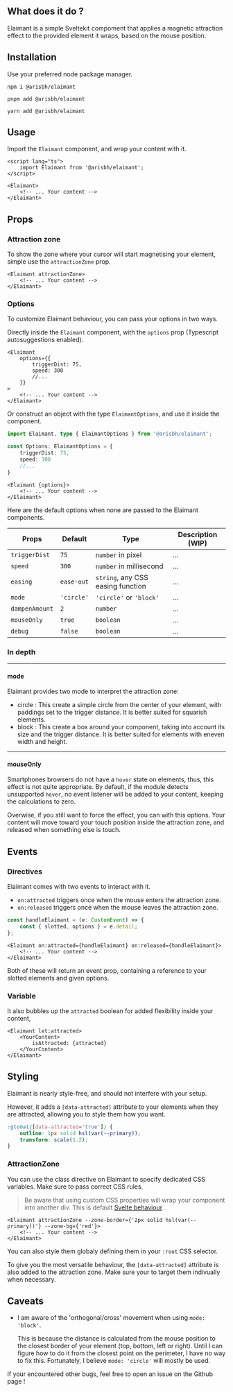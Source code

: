 ## What does it do ?

Elaimant is a simple Sveltekit compoment that applies a magnetic attraction effect to the provided element it wraps, based on the mouse position.

## Installation

Use your preferred node package manager.

`npm i @arisbh/elaimant`

`pnpm add @arisbh/elaimant`

`yarn add @arisbh/elaimant`

## Usage

Import the `Elaimant` component, and wrap your content with it.

```svelte
<script lang="ts">
	import Elaimant from '@arisbh/elaimant';
</script>

<Elaimant>
	<!-- ... Your content -->
</Elaimant>
```

## Props

### Attraction zone

To show the zone where your cursor will start magnetising your element, simple use the `attractionZone` prop.

```svelte
<Elaimant attractionZone>
	<!-- ... Your content -->
</Elaimant>
```

### Options

To customize Elaimant behaviour, you can pass your options in two ways.

Directly inside the `Elaimant` component, with the `options` prop (Typescript autosuggestions enabled).

```svelte
<Elaimant
	options={{
		triggerDist: 75,
		speed: 300
		//...
	}}
>
	<!-- ... Your content -->
</Elaimant>
```

Or construct an object with the type `ElaimantOptions`, and use it inside the component.

```ts
import Elaimant, type { ElaimantOptions } from '@arisbh/elaimant';

const Options: ElaimantOptions = {
	triggerDist: 75,
	speed: 300
	//...
}
```

```svelte
<Elaimant {options}>
	<!-- ... Your content -->
</Elaimant>
```

Here are the default options when none are passed to the Elaimant components.

| Props          | Default    | Type                              | Description (WIP) |
| -------------- | ---------- | --------------------------------- | ----------------- |
| `triggerDist`  | `75 `      | `number` in pixel                 | ...               |
| `speed`        | `300`      | `number` in millisecond           | ...               |
| `easing`       | `ease-out` | `string`, any CSS easing function | ...               |
| `mode`         | `'circle'` | `'circle'` or `'block'`           | ...               |
| `dampenAmount` | `2`        | `number`                          | ...               |
| `mouseOnly`    | `true`     | `boolean`                         | ...               |
| `debug`        | `false`    | `boolean`                         | ...               |

### In depth

---

#### mode

Elaimant provides two mode to interpret the attraction zone:

- circle :
  This create a simple circle from the center of your element, with paddings set to the trigger distance.
  It is better suited for squarish elements.
- block :
  This create a box around your component, taking into account its size and the trigger distance.
  It is better suited for elements with eneven width and height.

---

#### mouseOnly

Smartphones browsers do not have a `hover` state on elements, thus, this effect is not quite appropriate.
By default, if the module detects unsupported `hover`, no event listener will be added to your content, keeping the calculations to zero.

Overwise, if you still want to force the effect, you can with this options. Your content will move toward your touch position inside the attraction zone, and released when something else is touch.

## Events

### Directives

Elaimant comes with two events to interact with it.

- `on:attracted` triggers once when the mouse enters the attraction zone.
- `on:released` triggers once when the mouse leaves the attraction zone.

```ts
const handleElaimant = (e: CustomEvent) => {
	const { slotted, options } = e.detail;
};
```

```svelte
<Elaimant on:attracted={handleElaimant} on:released={handleElaimant}>
	<!-- ... Your content -->
</Elaimant>
```

Both of these will return an event prop, containing a reference to your slotted elements and given options.

### Variable

It also bubbles up the `attracted` boolean for added flexibility inside your content,

```svelte
<Elaimant let:attracted>
	<YourContent>
		isAttracted: {attracted}
	</YourContent>
</Elaimant>
```

## Styling

Elaimant is nearly style-free, and should not interfere with your setup.

However, it adds a `[data-attracted]` attribute to your elements when they are attracted, allowing you to style them how you want.

```css
:global([data-attracted='true']) {
	outline: 1px solid hsl(var(--primary));
	transform: scale(1.2);
}
```

### AttractionZone

You can use the class directive on Elaimant to specify dedicated CSS variables.
Make sure to pass correct CSS rules.

> Be aware that using custom CSS properties will wrap your component into another div.
> This is default [Svelte behaviour](https://svelte.dev/docs/component-directives#style-props).

```svelte
<Elaimant attractionZone --zone-border={'2px solid hsl(var(--primary))'} --zone-bg={'red'}>
	<!-- ... Your content -->
</Elaimant>
```

You can also style them globaly defining them in your `:root` CSS selector.

To give you the most versatile behaviour, the `[data-attracted]` attribute is also added to the attraction zone. Make sure your to target them indivually when necessary.

## Caveats

- I am aware of the 'orthogonal/cross' movement when using `mode: 'block'`.

  This is because the distance is calculated from the mouse position to the closest border of your element (top, bottom, left or right). Until I can figure how to do it from the closest point on the perimeter, I have no way to fix this.
  Fortunately, I believe `mode: 'circle'` will mostly be used.

If your encountered other bugs, feel free to open an issue on the Github page !

